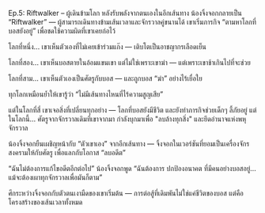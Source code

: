 Ep.5: Riftwalker – ผู้เดินข้ามโลก
หลังรับพลังจากตนเองในอีกเส้นทาง น้องจิ้งจอกกลายเป็น “Riftwalker” — ผู้สามารถเดินทางข้ามเส้นเวลาและจักรวาลคู่ขนานได้ เขาเริ่มภารกิจ “ตามหาโลกที่บอสยังอยู่” เพื่อชดใช้ความผิดที่เขาเคยก่อไว้

โลกที่หนึ่ง...
เขาเห็นตัวเองที่ไม่เคยเข้าร่วมแก๊ง — เติบโตเป็นอาชญากรเลือดเย็น

โลกที่สอง...
เขาเห็นบอสตายในอ้อมแขนเขา แต่ไม่ใช่เพราะเขาฆ่า — แต่เพราะเขาช้าเกินไปที่จะช่วย

โลกที่สาม...
เขาเห็นตัวเองเป็นศัตรูกับบอส — และถูกบอส “ฆ่า” อย่างไร้เยื่อใย

ทุกโลกเหมือนย้ำให้เขารู้ว่า “ไม่มีเส้นทางไหนที่ไร้ความสูญเสีย”

แต่ในโลกที่สี่ เขาเจอสิ่งที่เปลี่ยนทุกอย่าง —
โลกที่บอสยังมีชีวิต และยังทำภารกิจช่วยเด็กๆ ลี้ภัยอยู่ แต่ในโลกนี้… ศัตรูจากจักรวาลเดิมที่เขาจากมา กำลังบุกมาเพื่อ "ลบล้างทุกสิ่ง" และยึดอำนาจแห่งพหุจักรวาล

น้องจิ้งจอกยืนเผชิญหน้ากับ “ตัวเขาเอง” จากอีกเส้นทาง — จิ้งจอกในเวอร์ชันที่ยอมเป็นเครื่องจักรสงครามให้กับศัตรู เพื่อแลกกับโอกาส “ลบอดีต”

“ฉันไม่ต้องการแก้ไขอดีตอีกต่อไป” น้องจิ้งจอกพูด
“ฉันต้องการ ปกป้องอนาคต ที่มีคนอย่างบอสอยู่… แม้จะต้องเผาทุกจักรวาลเพื่อมันก็ตาม”

ศึกระหว่างจิ้งจอกกับตัวตนเงามืดของเขาเริ่มต้น — การต่อสู้ที่เดิมพันไม่ใช่แค่ชีวิตของบอส แต่คือโครงสร้างของเส้นเวลาทั้งหมด


